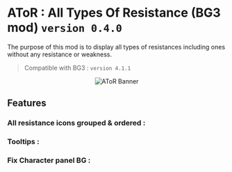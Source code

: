 # AToR : All Types Of Resistance (BG3 mod) `version 0.4.0`

The purpose of this mod is to display all types of resistances including ones without any resistance or weakness.

> Compatible with BG3 : `version 4.1.1`

<p align="center">
  <img src="" alt="AToR Banner"/>
</p>

## Features

### All resistance icons grouped & ordered :

### Tooltips :

### Fix Character panel BG :
